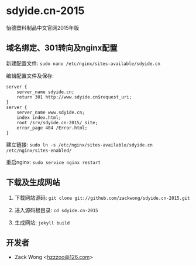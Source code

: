 sdyide.cn-2015
=============

怡德塑料制品中文官网2015年版


域名绑定、301转向及nginx配置
-----

新建配置文件: ``sudo nano /etc/nginx/sites-available/sdyide.cn``

编辑配置文件及保存: 

    server {
        server_name sdyide.cn;
        return 301 http://www.sdyide.cn$request_uri;
    }
    server {
        server_name www.sdyide.cn;
        index index.html;
        root /srv/sdyide.cn-2015/_site;
        error_page 404 /Error.html;
    }

建立链接: ``sudo ln -s /etc/nginx/sites-available/sdyide.cn /etc/nginx/sites-enabled/``

重启nginx: ``sudo service nginx restart``


下载及生成网站
-----

1. 下载网站源码: ``git clone git://github.com/zackwong/sdyide.cn-2015.git``

2. 进入源码根目录: ``cd sdyide.cn-2015``

3. 生成网站: ``jekyll build``


开发者
---------

* Zack Wong &lt;hzzzoo@126.com&gt;
